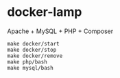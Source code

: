 # docker-lamp

Apache + MySQL + PHP + Composer

```
make docker/start
make docker/stop
make docker/remove
make php/bash
make mysql/bash
```
